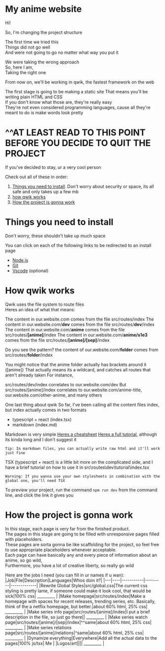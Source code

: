 # My anime website

Hi!  
  
So, I'm changing the project structure  

The first time we tried this  
Things did not go well  
And were not going to go no matter what way you put it  
    
We were taking the wrong approach  
So, here I am,  
Taking the right one  
  
From now on, we'll be working in qwik, the fastest framework on the web

The first stage is going to be making a static site
That means you'll be writing plain HTML and CSS  
If you don't know what those are, they're really easy  
They're not even considered programming languages, cause all they're meant to do is make words look pretty  

# ^^AT LEAST READ TO THIS POINT BEFORE YOU DECIDE TO QUIT THE PROJECT

If you've decided to stay, ur a very cool person 

Check out all of these in order:
1. [Things you need to install](#things-you-need-to-install). Don't worry about security or space, its all safe and only takes up a few mb
2. [how qwik works](#how-qwik-works)
3. [How the project is gonna work](#how-the-project-is-gonna-work)

# Things you need to install
Don't worry, these shouldn't take up much space

You can click on each of the following links to be redirected to an install page
- [Node.js](https://nodejs.org/en/)
- [Git](https://git-scm.com/downloads)
- [Vscode](https://code.visualstudio.com/Download) (optional)

# How qwik works
Qwik uses the file system to route files  
Heres an idea of what that means:

The content in our.website.com                   comes from the file src/routes/index
The content in our.website.com/**dev**           comes from the file src/routes/**dev**/index
The content in our.website.com/**anime**         comes from the file src/routes/**\[anime\]**/index
The content in our.website.com/**anime/s1e3**    comes from the file src/routes/**\[anime\]/\[sep\]**/index

Do you see the pattern?
the content of our.website.com/**folder** comes from src/routes/**folder**/index

You might notice that the anime folder actually has brackets around it (\[anime\])
That actually means its a wildcard, and catches all routes that aren't already taken
For instance,

src/routes/dev/index correlates to our.website.com/dev
But src/routes/[anime]/index correlates to our.website.com/anime-title, our.website.com/other-anime, and many others

One last thing about qwik
So far, I've been calling all the content files index, but index actually comes in two formats
- typescript + react (index.tsx)
- markdown (index.md)

Markdown is very simple
[Heres a cheatsheet](https://www.markdownguide.org/cheat-sheet/)
[Heres a full tutorial](https://www.markdowntutorial.com/), although its kinda long and I don't suggest it

    Tip: In markdown files, you can actually write raw html and it'll work just fine

TSX (typescript + react) is a little bit more on the complicated side, and I have a brief tutorial on how to use it in src\routes\dev\tutorial\index.tsx

    Warning: If you wanna use your own stylesheets in combination with the global one, you'll need TSX

To preview your project, run the command `npm run dev` from the command line, and click the link it gives you

# How the project is gonna work
In this stage, each page is very far from the finished product.  
The pages in this stage are going to be filled with unresponsive pages filled with placeholders.  
These pages are sorta gonna be like scaffolding for the project, so feel free to use appropriate placeholders whenever acceptable.  
Each page can have basically any and every piece of information about an anime, so go wild,  
Furthermore, you have a lot of creative liberty, so really go wild  

Here are the jobs I need (you can fill in ur names if u wan):
|Job|File|Description|Languages|Whos doin it?|
|---|----|-----------|---------|-------------|
|Rewrite Global Styles|src/global.css|The current css styling is pretty lame, if someone could make it look cool, that would be sick|100% css| _________ |
|Make homepage|src/routes/index|Make a homepage with spaces for recent releases, trending series, etc. Basically, think of the a netflix homepage, but better.|about 60% html, 25% css| _________ |
|Make series info page|src/routes/\[anime\]/index|I put a brief description in the file, so just go there|| _________ |
|Make series watch page|src/routes/\[anime\]/\[sep\]/index|^^same|about 60% html, 25% css| _________ |
|Make series relations page|src/routes/\[anime\]/relations|^same|about 60% html, 25% css| _________ | 
|Dynamize everything|Everywhere|Add all the actual data to the pages|100% js/tsx| Me |
|Logos/art|||| _________ |



